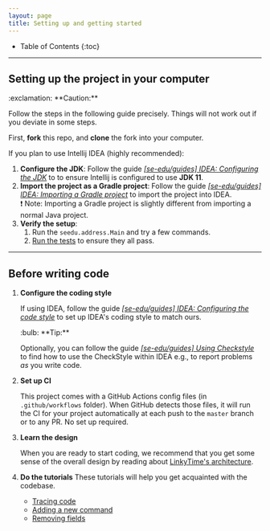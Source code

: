 ```yaml
---
layout: page
title: Setting up and getting started
---
```


* Table of Contents
{:toc}


--------------------------------------------------------------------------------------------------------------------

## Setting up the project in your computer

<div markdown="span" class="alert alert-warning">:exclamation: **Caution:**

Follow the steps in the following guide precisely. Things will not work out if you deviate in some steps.
</div>

First, **fork** this repo, and **clone** the fork into your computer.

If you plan to use Intellij IDEA (highly recommended):
1. **Configure the JDK**: Follow the guide [_[se-edu/guides] IDEA: Configuring the JDK_](https://se-education.org/guides/tutorials/intellijJdk.html) to to ensure Intellij is configured to use **JDK 11**.
1. **Import the project as a Gradle project**: Follow the guide [_[se-edu/guides] IDEA: Importing a Gradle project_](https://se-education.org/guides/tutorials/intellijImportGradleProject.html) to import the project into IDEA.<br>
  :exclamation: Note: Importing a Gradle project is slightly different from importing a normal Java project.
1. **Verify the setup**:
   1. Run the `seedu.address.Main` and try a few commands.
   1. [Run the tests](Testing.md) to ensure they all pass.

--------------------------------------------------------------------------------------------------------------------

## Before writing code

1. **Configure the coding style**

   If using IDEA, follow the guide [_[se-edu/guides] IDEA: Configuring the code style_](https://se-education.org/guides/tutorials/intellijCodeStyle.html) to set up IDEA's coding style to match ours.

   <div markdown="span" class="alert alert-primary">:bulb: **Tip:**

   Optionally, you can follow the guide [_[se-edu/guides] Using Checkstyle_](https://se-education.org/guides/tutorials/checkstyle.html) to find how to use the CheckStyle within IDEA e.g., to report problems _as_ you write code.
   </div>

1. **Set up CI**

   This project comes with a GitHub Actions config files (in `.github/workflows` folder). When GitHub detects those files, it will run the CI for your project automatically at each push to the `master` branch or to any PR. No set up required.

1. **Learn the design**

   When you are ready to start coding, we recommend that you get some sense of the overall design by reading about [LinkyTime's architecture](DeveloperGuide.md#architecture).

1. **Do the tutorials**
   These tutorials will help you get acquainted with the codebase.

   * [Tracing code](tutorials/TracingCode.md)
   * [Adding a new command](tutorials/AddRemark.md)
   * [Removing fields](tutorials/RemovingFields.md)
